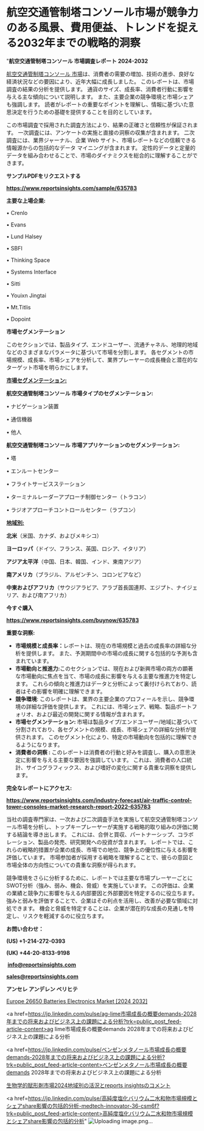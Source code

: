 # 航空交通管制塔コンソール市場が競争力のある風景、費用便益、トレンドを捉える2032年までの戦略的洞察

"<strong>航空交通管制塔コンソール 市場調査レポート 2024-2032</strong>

<a href=https://www.reportsinsights.com/sample/635783>航空交通管制塔コンソール 市場</a>は、消費者の需要の増加、技術の進歩、良好な経済状況などの要因により、近年大幅に成長しました。 このレポートは、市場調査の結果の分析を提供します。 通貨のサイズ、成長率、消費者行動に影響を与える主な傾向について説明します。 また、主要企業の競争環境と市場シェアも強調します。 読者がレポートの重要なポイントを理解し、情報に基づいた意思決定を行うための基礎を提供することを目的としています。

この市場調査で採用された調査方法により、結果の正確さと信頼性が保証されます。 一次調査には、アンケートの実施と直接の洞察の収集が含まれます。 二次調査には、業界ジャーナル、企業 Web サイト、市場レポートなどの信頼できる情報源からの包括的なデータ マイニングが含まれます。 定性的データと定量的データを組み合わせることで、市場のダイナミクスを総合的に理解することができます。

<strong><b>サンプルPDFをリクエストする</b></strong>

<a href=https://www.reportsinsights.com/sample/635783><strong><u>https://www.reportsinsights.com/sample/635783</u></strong></a>

<strong>主要な上場企業:</strong>

• Crenlo

• Evans

• Lund Halsey

• SBFI

• Thinking Space

• Systems Interface

• Sitti

• Youixn Jingtai

• Mt.Titlis

• Dopoint

<strong>市場セグメンテーション</strong>

このセクションでは、製品タイプ、エンドユーザー、流通チャネル、地理的地域などのさまざまなパラメータに基づいて市場を分割します。 各セグメントの市場規模、成長率、市場シェアを分析して、業界プレーヤーの成長機会と潜在的なターゲット市場を明らかにします。

<strong><u>市場セグメンテーション</u></strong><strong><u>:</u></strong>

<strong>航空交通管制塔コンソール 市場タイプのセグメンテーション:</strong>

• ナビゲーション装置

• 通信機器

• 他人

<strong>航空交通管制塔コンソール 市場アプリケーションのセグメンテーション:</strong>

• 塔

• エンルートセンター

• フライトサービスステーション

• ターミナルレーダーアプローチ制御センター（トラコン）

• ラジオアプローチコントロールセンター（ラプコン）

<strong><u>地域別</u></strong><strong><u>:</u></strong>

<strong>北米</strong>（米国、カナダ、およびメキシコ）

<strong>ヨーロッパ</strong>（ドイツ、フランス、英国、ロシア、イタリア）

<strong>アジア太平洋</strong>（中国、日本、韓国、インド、東南アジア）

<strong>南アメリカ</strong>（ブラジル、アルゼンチン、コロンビアなど）

<strong>中東およびアフリカ</strong>（サウジアラビア、アラブ首長国連邦、エジプト、ナイジェリア、および南アフリカ）

<strong>今すぐ購入</strong>

<a href=https://www.reportsinsights.com/buynow/635783><strong><u>https://www.reportsinsights.com/buynow/635783</u></strong></a>

<strong>重要な洞察:</strong>
<ul>
  <li><strong>市場規模と成長率：</strong>レポートは、現在の市場規模と過去の成長率の詳細な分析を提供します。 また、予測期間中の市場の成長に関する包括的な予測も含まれています。</li>
  <li><strong>市場動向と推進力:</strong>このセクションでは、現在および新興市場の両方の顕著な市場動向に焦点を当て、市場の成長に影響を与える主要な推進力を特定します。 これらの傾向と推進力はデータと分析によって裏付けられており、読者はその影響を明確に理解できます。</li>
  <li><strong>競争環境</strong>: このレポートは、業界の主要企業のプロフィールを示し、競争環境の詳細な評価を提供します。 これには、市場シェア、戦略、製品ポートフォリオ、および最近の開発に関する情報が含まれます。</li>
  <li><strong>市場セグメンテーション: </strong>市場は製品タイプ/エンドユーザー/地域に基づいて分割されており、各セグメントの規模、成長、市場シェアの詳細な分析が提供されます。 このセグメント化により、特定の市場動向を包括的に理解できるようになります。</li>
  <li><strong>消費者の洞察 : </strong>このレポートは消費者の行動と好みを調査し、購入の意思決定に影響を与える主要な要因を強調しています。 これは、消費者の人口統計、サイコグラフィックス、および嗜好の変化に関する貴重な洞察を提供します。</li>
</ul>
<strong>完全なレポートにアクセス:</strong>

<a href=https://www.reportsinsights.com/industry-forecast/air-traffic-control-tower-consoles-market-research-report-2022-635783><strong><u><b>https://www.reportsinsights.com/industry-forecast/air-traffic-control-tower-consoles-market-research-report-2022-635783</b></u></strong></a>

当社の調査専門家は、一次および二次調査手法を実施して航空交通管制塔コンソール市場を分析し、トップキープレーヤーが実施する戦略的取り組みの評価に関する結論を導き出します。 これには、合併と買収、パートナーシップ、コラボレーション、製品の発売、研究開発への投資が含まれます。 レポートでは、これらの戦略的措置が企業の成長、市場での地位、競争上の優位性に与える影響を評価しています。 市場参加者が採用する戦略を理解することで、彼らの意図と市場全体の方向性についての貴重な洞察が得られます。

競争環境をさらに分析するために、レポートでは主要な市場プレーヤーごとにSWOT分析（強み、弱み、機会、脅威）を実施しています。 この評価は、企業の業績と競争力に影響を与える内部要因と外部要因を特定するのに役立ちます。 強みと弱みを評価することで、企業はその利点を活用し、改善が必要な領域に対処できます。 機会と脅威を特定することは、企業が潜在的な成長の見通しを特定し、リスクを軽減するのに役立ちます。

<strong>お問い合わせ：</strong>

<strong>(US) +1-214-272-0393</strong>

<strong>(UK) +44-20-8133-9198</strong>

<strong> </strong><a href=info@reportsinsights.com><strong><u>info@reportsinsights.com</u></strong></a>

<a href=sales@reportsinsights.com><strong><u>sales@reportsinsights.com</u></strong></a>

<strong>アンセレ アンデレン ベリヒテ</strong>

<a href=https://www.linkedin.com/pulse/europe-26650-batteries-electronics-market-uqxvf/>Europe 26650 Batteries Electronics Market [2024 2032]</a>

<a href=https://jp.linkedin.com/pulse/ag-lime市場成長の概要demands-2028年までの将来およびビジネス上の課題による分析?trk=public_post_feed-article-content>ag lime市場成長の概要demands 2028年までの将来およびビジネス上の課題による分析</a>

<a href=https://jp.linkedin.com/pulse/ベンゼンメタノール市場成長の概要demands-2028年までの将来およびビジネス上の課題による分析?trk=public_post_feed-article-content>ベンゼンメタノール市場成長の概要demands 2028年までの将来およびビジネス上の課題による分析</a>

<a href=https://www.linkedin.com/pulse/生物学的賦形剤市場2024地域別の活況とreports-insightsのコメント-infopulse-daily-360/>生物学的賦形剤市場2024地域別の活況とreports insightsのコメント</a>

<a href=https://jp.linkedin.com/pulse/高純度塩化バリウム二水和物市場規模とシェアshare影響の包括的分析-medtech-innovator-36-csm6f?trk=public_post_feed-article-content>高純度塩化バリウム二水和物市場規模とシェアshare影響の包括的分析</a>"
![Uploading image.png…]()
